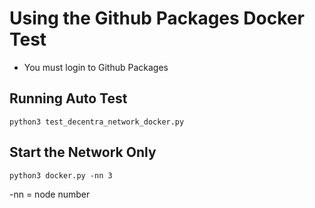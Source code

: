 # Using the Github Packages Docker Test
* You must login to Github Packages

## Running Auto Test
`python3 test_decentra_network_docker.py`

## Start the Network Only
`python3 docker.py -nn 3`

-nn = node number